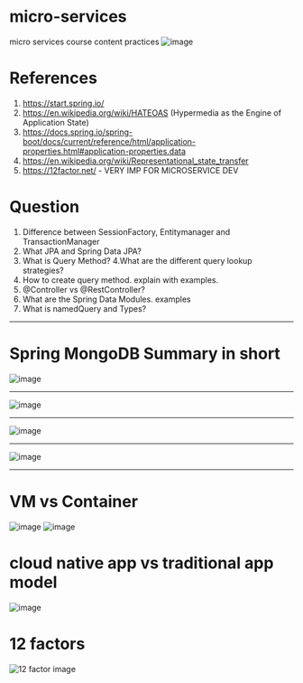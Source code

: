 # micro-services
micro services course content practices
![image](https://user-images.githubusercontent.com/9821180/133135652-ea571953-6b41-4903-96ad-005df4e5f23f.png)


# References
1. https://start.spring.io/
2. https://en.wikipedia.org/wiki/HATEOAS (Hypermedia as the Engine of Application State)
3. https://docs.spring.io/spring-boot/docs/current/reference/html/application-properties.html#application-properties.data
4. https://en.wikipedia.org/wiki/Representational_state_transfer
5. https://12factor.net/ - VERY IMP FOR MICROSERVICE DEV

# Question
1. Difference between SessionFactory, Entitymanager and TransactionManager
2. What JPA and Spring Data JPA?
3. What is Query Method?
4.What are the different query lookup strategies?
5. How to create query method. explain with examples.
6. @Controller vs @RestController?
7. What are the Spring Data Modules. examples
8. What is namedQuery and Types?

---
# Spring MongoDB Summary in short

![image](https://user-images.githubusercontent.com/9821180/133039113-7c9009e3-16cf-4560-8e05-5203c49c8e2b.png)

---
![image](https://user-images.githubusercontent.com/9821180/133055640-c7586a1e-b28f-441d-84ec-5c7cf9f5647d.png)

---
![image](https://user-images.githubusercontent.com/9821180/133056119-d4fa2b3a-89c3-4ba7-aecc-51f6b15b08fd.png)

---
![image](https://user-images.githubusercontent.com/9821180/133056602-1a9f0d0f-6524-4030-98ca-62ebffcdffb0.png)

---
# VM vs Container
![image](https://user-images.githubusercontent.com/9821180/133069909-160ec073-d87e-4934-8ce9-6995d3ebd08b.png)
![image](https://user-images.githubusercontent.com/9821180/133071728-60895121-3328-4ca5-ae7d-aae1af62eba8.png)

# cloud native app vs traditional app model
![image](https://user-images.githubusercontent.com/9821180/133088520-c28403dc-9880-4186-89e2-d31a45f43c0b.png)

# 12 factors
![12 factor image](https://user-images.githubusercontent.com/9821180/133089108-8e5e7c1b-7a8f-4d29-ade1-c0d634e96b12.png)
